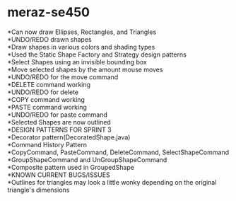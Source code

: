 # meraz-se450
<p>*Can now draw Ellipses, Rectangles, and Triangles<br>
*UNDO/REDO drawn shapes<br>
*Draw shapes in various colors and shading types<br>
*Used the Static Shape Factory and Strategy design patterns<br>
*Select Shapes using an invisible bounding box<br>
*Move selected shapes by the amount mouse moves<br>
*UNDO/REDO for the move command<br>
*DELETE command working<br>
*UNDO/REDO for delete<br>
*COPY command working<br>
*PASTE command working<br>
*UNDO/REDO for paste command <br>
*Selected Shapes are now outlined<br>
*DESIGN PATTERNS FOR SPRINT 3<br>
*Decorator pattern(DecoratedShape.java)<br>
*Command History Pattern<br>
*CopyCommand, PasteCommand, DeleteCommand, SelectShapeCommand<br>
*GroupShapeCommand and UnGroupShapeCommand<br>
*Composite pattern used in GroupedShape <br>
*KNOWN CURRENT BUGS/ISSUES<br>
*Outlines for triangles may look a little wonky depending on the original triangle's dimensions<br>

